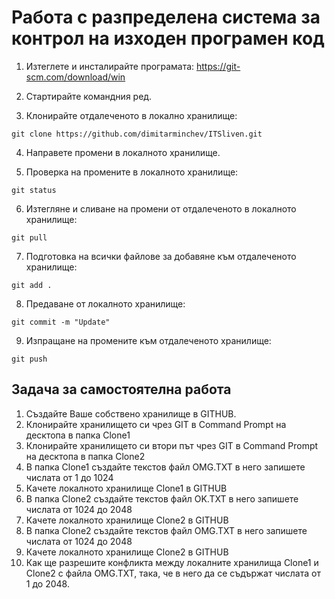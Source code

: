 # Работа с разпределена система за контрол на изходен програмен код

1. Изтеглете и инсталирайте програмата:
https://git-scm.com/download/win

2. Стартирайте командния ред.

3. Клонирайте отдалеченото в локално хранилище:
```
git clone https://github.com/dimitarminchev/ITSliven.git
```
4. Направете промени в локалното хранилище.

5. Проверка на промените в локалното хранилище:
```
git status
```
6. Изтегляне и сливане на промени от отдалеченото в локалното хранилище:
```
git pull
```
7. Подготовка на всички файлове за добавяне към отдалеченото хранилище:
```
git add .
```
8. Предаване от локалното хранилище:
```
git commit -m "Update"
```
9. Изпращане на промените към отдалеченото хранилище:
```
git push
```

## Задача за самостоятелна работа
1. Създайте Ваше собствено хранилище в GITHUB.
2. Клонирайте хранилището си чрез GIT в Command Prompt на десктопа в папка Clone1
3. Клонирайте хранилището си втори път чрез GIT в Command Prompt на десктопа в папка Clone2
4. В папка Clone1 създайте текстов файл OMG.TXT в него запишете числата от 1 до 1024
5. Качете локалното хранилище Clone1  в GITHUB
6. В папка Clone2 създайте текстов файл OK.TXT в него запишете числата от 1024 до 2048
7. Качете локалното хранилище Clone2 в GITHUB
8. В папка Clone2 създайте текстов файл OMG.TXT в него запишете числата от 1024 до 2048
9. Качете локалното хранилище Clone2 в GITHUB
10. Как ще разрешите конфликта между локалните хранилища Clone1 и Clone2 с файла OMG.TXT, така, че в него да се съдържат числата от 1 до 2048.
